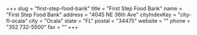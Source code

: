 +++
slug = "first-step-food-bank"
title = "First Step Food Bank"
name = "First Step Food Bank"
address = "4045 NE 36th Ave"
cityIndexKey = "city-fl-ocala"
city = "Ocala"
state = "FL"
postal = "34475"
website = ""
phone = "352 732-5500"
fax = ""
+++
